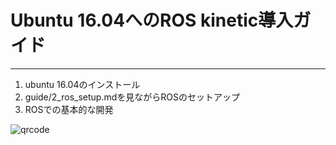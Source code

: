 # Ubuntu 16.04へのROS kinetic導入ガイド
---

1. ubuntu 16.04のインストール
2. guide/2_ros_setup.mdを見ながらROSのセットアップ
3. ROSでの基本的な開発

![qrcode](https://user-images.githubusercontent.com/28037791/52205688-3a159880-28bb-11e9-9d2a-d8d857f6d4c6.jpg)
